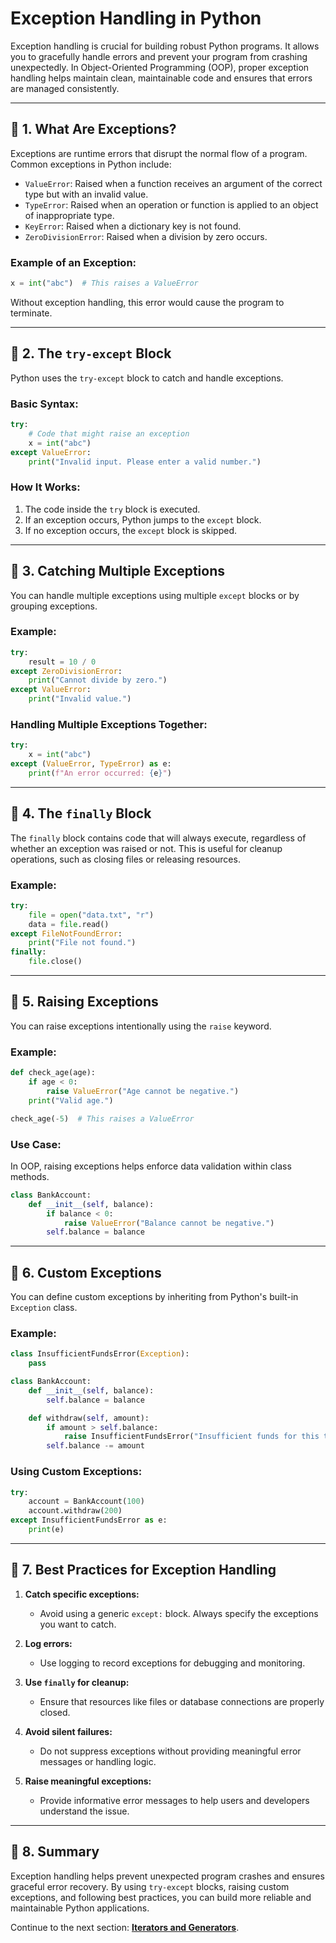 # Exception Handling in Python

Exception handling is crucial for building robust Python programs. It allows you to gracefully handle errors and prevent your program from crashing unexpectedly. In Object-Oriented Programming (OOP), proper exception handling helps maintain clean, maintainable code and ensures that errors are managed consistently.

---

## 🔹 **1. What Are Exceptions?**

Exceptions are runtime errors that disrupt the normal flow of a program. Common exceptions in Python include:

- `ValueError`: Raised when a function receives an argument of the correct type but with an invalid value.
- `TypeError`: Raised when an operation or function is applied to an object of inappropriate type.
- `KeyError`: Raised when a dictionary key is not found.
- `ZeroDivisionError`: Raised when a division by zero occurs.

### **Example of an Exception:**
```python
x = int("abc")  # This raises a ValueError
```

Without exception handling, this error would cause the program to terminate.

---

## 🔹 **2. The `try-except` Block**

Python uses the `try-except` block to catch and handle exceptions.

### **Basic Syntax:**
```python
try:
    # Code that might raise an exception
    x = int("abc")
except ValueError:
    print("Invalid input. Please enter a valid number.")
```

### **How It Works:**
1. The code inside the `try` block is executed.
2. If an exception occurs, Python jumps to the `except` block.
3. If no exception occurs, the `except` block is skipped.

---

## 🔹 **3. Catching Multiple Exceptions**

You can handle multiple exceptions using multiple `except` blocks or by grouping exceptions.

### **Example:**
```python
try:
    result = 10 / 0
except ZeroDivisionError:
    print("Cannot divide by zero.")
except ValueError:
    print("Invalid value.")
```

### **Handling Multiple Exceptions Together:**
```python
try:
    x = int("abc")
except (ValueError, TypeError) as e:
    print(f"An error occurred: {e}")
```

---

## 🔹 **4. The `finally` Block**

The `finally` block contains code that will always execute, regardless of whether an exception was raised or not. This is useful for cleanup operations, such as closing files or releasing resources.

### **Example:**
```python
try:
    file = open("data.txt", "r")
    data = file.read()
except FileNotFoundError:
    print("File not found.")
finally:
    file.close()
```

---

## 🔹 **5. Raising Exceptions**

You can raise exceptions intentionally using the `raise` keyword.

### **Example:**
```python
def check_age(age):
    if age < 0:
        raise ValueError("Age cannot be negative.")
    print("Valid age.")

check_age(-5)  # This raises a ValueError
```

### **Use Case:**
In OOP, raising exceptions helps enforce data validation within class methods.

```python
class BankAccount:
    def __init__(self, balance):
        if balance < 0:
            raise ValueError("Balance cannot be negative.")
        self.balance = balance
```

---

## 🔹 **6. Custom Exceptions**

You can define custom exceptions by inheriting from Python's built-in `Exception` class.

### **Example:**
```python
class InsufficientFundsError(Exception):
    pass

class BankAccount:
    def __init__(self, balance):
        self.balance = balance

    def withdraw(self, amount):
        if amount > self.balance:
            raise InsufficientFundsError("Insufficient funds for this transaction.")
        self.balance -= amount
```

### **Using Custom Exceptions:**
```python
try:
    account = BankAccount(100)
    account.withdraw(200)
except InsufficientFundsError as e:
    print(e)
```

---

## 🔹 **7. Best Practices for Exception Handling**

1. **Catch specific exceptions:**
   - Avoid using a generic `except:` block. Always specify the exceptions you want to catch.

2. **Log errors:**
   - Use logging to record exceptions for debugging and monitoring.

3. **Use `finally` for cleanup:**
   - Ensure that resources like files or database connections are properly closed.

4. **Avoid silent failures:**
   - Do not suppress exceptions without providing meaningful error messages or handling logic.

5. **Raise meaningful exceptions:**
   - Provide informative error messages to help users and developers understand the issue.

---

## 🔹 **8. Summary**
Exception handling helps prevent unexpected program crashes and ensures graceful error recovery. By using `try-except` blocks, raising custom exceptions, and following best practices, you can build more reliable and maintainable Python applications.

Continue to the next section: **[Iterators and Generators](iterators-and-generators.md)**.
